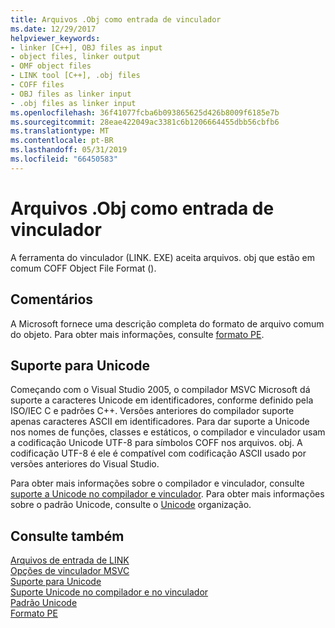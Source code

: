 ```yaml
---
title: Arquivos .Obj como entrada de vinculador
ms.date: 12/29/2017
helpviewer_keywords:
- linker [C++], OBJ files as input
- object files, linker output
- OMF object files
- LINK tool [C++], .obj files
- COFF files
- OBJ files as linker input
- .obj files as linker input
ms.openlocfilehash: 36f41077fcba6b093865625d426b8009f6185e7b
ms.sourcegitcommit: 28eae422049ac3381c6b1206664455dbb56cbfb6
ms.translationtype: MT
ms.contentlocale: pt-BR
ms.lasthandoff: 05/31/2019
ms.locfileid: "66450583"
---
```

# <a name="obj-files-as-linker-input"></a>Arquivos .Obj como entrada de vinculador

A ferramenta do vinculador (LINK. EXE) aceita arquivos. obj que estão em comum COFF Object File Format ().

## <a name="remarks"></a>Comentários

A Microsoft fornece uma descrição completa do formato de arquivo comum do objeto. Para obter mais informações, consulte [formato PE](/windows/desktop/Debug/pe-format).

## <a name="unicode-support"></a>Suporte para Unicode

Começando com o Visual Studio 2005, o compilador MSVC Microsoft dá suporte a caracteres Unicode em identificadores, conforme definido pela ISO/IEC C e padrões C++. Versões anteriores do compilador suporte apenas caracteres ASCII em identificadores. Para dar suporte a Unicode nos nomes de funções, classes e estáticos, o compilador e vinculador usam a codificação Unicode UTF-8 para símbolos COFF nos arquivos. obj. A codificação UTF-8 é ele é compatível com codificação ASCII usado por versões anteriores do Visual Studio.

Para obter mais informações sobre o compilador e vinculador, consulte [suporte a Unicode no compilador e vinculador](unicode-support-in-the-compiler-and-linker.md). Para obter mais informações sobre o padrão Unicode, consulte o [Unicode](https://www.unicode.org/) organização.

## <a name="see-also"></a>Consulte também

[Arquivos de entrada de LINK](link-input-files.md)<br/>
[Opções de vinculador MSVC](linker-options.md)<br/>
[Suporte para Unicode](../../text/support-for-unicode.md)<br/>
[Suporte Unicode no compilador e no vinculador](unicode-support-in-the-compiler-and-linker.md)<br/>
[Padrão Unicode](https://www.unicode.org/)<br/>
[Formato PE](/windows/desktop/Debug/pe-format)
